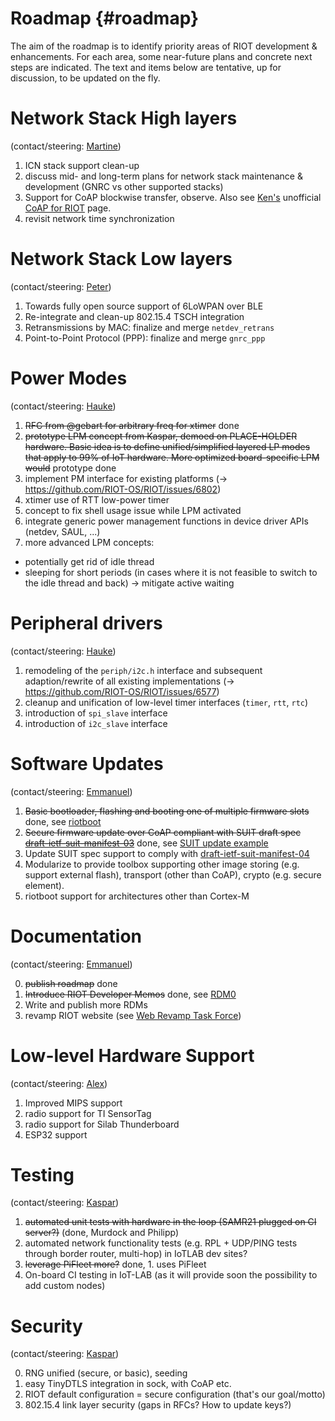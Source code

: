 # Roadmap     {#roadmap}

The aim of the roadmap is to identify priority areas of RIOT development & enhancements.
For each area, some near-future plans and concrete next steps are indicated.
The text and items below are tentative, up for discussion, to be updated on the fly.


# Network Stack High layers 
(contact/steering: [Martine](https://github.com/miri64))

1. ICN stack support clean-up
2. discuss mid- and long-term plans for network stack maintenance & development (GNRC vs other supported stacks)
3. Support for CoAP blockwise transfer, observe. Also see [Ken's](https://github.com/kb2ma) unofficial [CoAP for RIOT](https://github.com/kb2ma/RIOT/wiki/CoAP-Home) page.
4. revisit network time synchronization 



# Network Stack Low layers 
(contact/steering: [Peter](https://github.com/PeterKietzmann))

1. Towards fully open source support of 6LoWPAN over BLE
2. Re-integrate and clean-up 802.15.4 TSCH integration
3. Retransmissions by MAC: finalize and merge `netdev_retrans`
4. Point-to-Point Protocol (PPP): finalize and merge `gnrc_ppp`



# Power Modes 
(contact/steering: [Hauke](https://github.com/haukepetersen))

1. ~~RFC from @gebart for arbitrary freq for xtimer~~ done
1. ~~prototype LPM concept from Kaspar, demoed on PLACE-HOLDER hardware. Basic idea is to define unified/simplified layered LP modes that apply to 99% of IoT hardware. More optimized board-specific LPM would~~ prototype done
1. implement PM interface for existing platforms (-> https://github.com/RIOT-OS/RIOT/issues/6802)
1. xtimer use of RTT low-power timer
1. concept to fix shell usage issue while LPM activated
1. integrate generic power management functions in device driver APIs (netdev, SAUL, ...)
1. more advanced LPM concepts:
  - potentially get rid of idle thread
  - sleeping for short periods (in cases where it is not feasible to switch to the idle thread and back) -> mitigate active waiting



# Peripheral drivers
(contact/steering: [Hauke](https://github.com/haukepetersen))

1. remodeling  of the `periph/i2c.h` interface and subsequent adaption/rewrite of all existing implementations (-> https://github.com/RIOT-OS/RIOT/issues/6577)
1. cleanup and unification of low-level timer interfaces (`timer`, `rtt`, `rtc`)
1. introduction of `spi_slave` interface
1. introduction of `i2c_slave` interface



# Software Updates 
(contact/steering: [Emmanuel](https://github.com/emmanuelsearch))

1. ~~Basic bootloader, flashing and booting one of multiple firmware slots~~ done, see [riotboot](https://github.com/RIOT-OS/RIOT/tree/master/bootloaders/riotboot)
2. ~~Secure firmware update over CoAP compliant with SUIT draft spec [draft-ietf-suit-manifest-03](https://tools.ietf.org/html/draft-ietf-suit-manifest-03)~~ done, see [SUIT update example](https://github.com/RIOT-OS/RIOT/tree/master/examples/suit_update)
3. Update SUIT spec support to comply with [draft-ietf-suit-manifest-04](https://tools.ietf.org/html/draft-ietf-suit-manifest-04)
4. Modularize to provide toolbox supporting other image storing (e.g. support external flash), transport (other than CoAP), crypto (e.g. secure element).
5. riotboot support for architectures other than Cortex-M



# Documentation 
(contact/steering: [Emmanuel](https://github.com/emmanuelsearch))

0. ~~publish roadmap~~ done
1. ~~Introduce RIOT Developer Memos~~ done, see [RDM0](https://github.com/RIOT-OS/RIOT/tree/master/doc/memos)
2. Write and publish more RDMs
3. revamp RIOT website (see [Web Revamp Task Force](https://github.com/RIOT-OS/RIOT/wiki/Website-Revamp-Task-Force))



# Low-level Hardware Support 
(contact/steering: [Alex](https://github.com/aabadie))

1. Improved MIPS support
2. radio support for TI SensorTag
3. radio support for Silab Thunderboard
4. ESP32 support



# Testing
(contact/steering: [Kaspar](https://github.com/kaspar030))

1. ~~automated unit tests with hardware in the loop (SAMR21 plugged on CI server?)~~ (done, Murdock and Philipp)
2. automated network functionality tests (e.g. RPL + UDP/PING tests through border router, multi-hop) in IoTLAB dev sites?
3. ~~leverage PiFleet more?~~ done, 1. uses PiFleet
4. On-board CI testing in IoT-LAB (as it will provide soon the possibility to add custom nodes)



# Security
(contact/steering: [Kaspar](https://github.com/kaspar030))

0. RNG unified (secure, or basic), seeding
1. easy TinyDTLS integration in sock, with CoAP etc.
3. RIOT default configuration = secure configuration (that's our goal/motto)
4. 802.15.4 link layer security (gaps in RFCs? How to update keys?)
